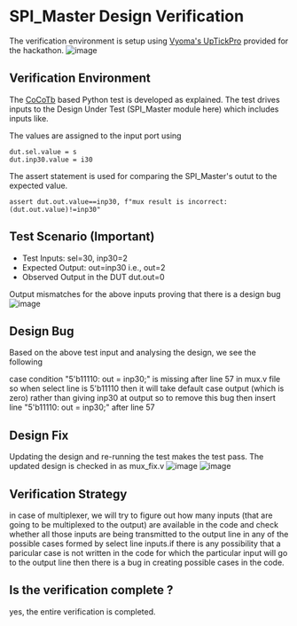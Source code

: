 # SPI_Master Design Verification
The verification environment is setup using [Vyoma's UpTickPro](https://vyomasystems.com) provided for the hackathon.
![image](https://user-images.githubusercontent.com/30209235/182022570-64dd2114-e07a-482c-81a4-d44f27ef530d.png)

## Verification Environment
The [CoCoTb](https://www.cocotb.org/) based Python test is developed as explained. The test drives inputs to the Design Under Test (SPI_Master module here) which includes inputs like.

The values are assigned to the input port using 
```
dut.sel.value = s
dut.inp30.value = i30
```

The assert statement is used for comparing the SPI_Master's outut to the expected value.

```
assert dut.out.value==inp30, f"mux result is incorrect:(dut.out.value)!=inp30"
```

## Test Scenario **(Important)**
- Test Inputs: sel=30, inp30=2
- Expected Output: out=inp30 i.e., out=2
- Observed Output in the DUT dut.out=0 

Output mismatches for the above inputs proving that there is a design bug
![image](https://user-images.githubusercontent.com/30209235/182034354-a8d147a9-0d1a-428d-920c-24cce5cc7387.png)

## Design Bug
Based on the above test input and analysing the design, we see the following

case condition  "5'b11110: out = inp30;" is missing after line 57 in mux.v file
so when select line is 5'b11110 then it will take default case output (which is zero) rather than giving inp30 at output so to remove this bug then insert line "5'b11110: out = inp30;" after line 57

## Design Fix
Updating the design and re-running the test makes the test pass.
The updated design is checked in as mux_fix.v
![image](https://user-images.githubusercontent.com/30209235/182033461-8fca941b-c9e8-4d9b-ab21-1635c4462769.png)
![image](https://user-images.githubusercontent.com/30209235/182033446-41b5f67b-9fa3-48b6-9d15-8305a1cb9447.png)

## Verification Strategy
in case of multiplexer, we will try to figure out how many inputs (that are going to be multiplexed to the output) are available in the code and check whether all those inputs are being transmitted to the output line in any of the possible cases formed by select line inputs.if there is any possibility that a paricular case is not written in the code for which the particular input will go to the output line then there is a bug in creating possible cases in the code.

## Is the verification complete ?
yes, the entire verification is completed.
